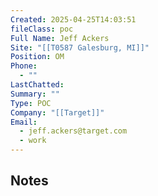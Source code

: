 ```yaml
---
Created: 2025-04-25T14:03:51
fileClass: poc
Full Name: Jeff Ackers
Site: "[[T0587 Galesburg, MI]]"
Position: OM
Phone:
  - ""
LastChatted: 
Summary: ""
Type: POC
Company: "[[Target]]"
Email:
  - jeff.ackers@target.com
  - work
---
```

## Notes
